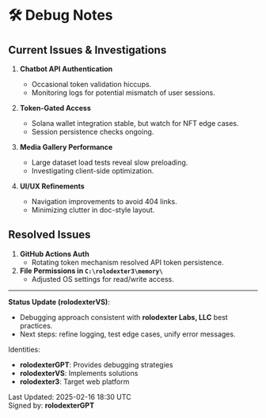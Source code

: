 # 🛠 Debug Notes

## **Current Issues & Investigations**
1. **Chatbot API Authentication**
   - Occasional token validation hiccups.
   - Monitoring logs for potential mismatch of user sessions.

2. **Token-Gated Access**
   - Solana wallet integration stable, but watch for NFT edge cases.
   - Session persistence checks ongoing.

3. **Media Gallery Performance**
   - Large dataset load tests reveal slow preloading.
   - Investigating client-side optimization.

4. **UI/UX Refinements**
   - Navigation improvements to avoid 404 links.
   - Minimizing clutter in doc-style layout.

## **Resolved Issues**
1. **GitHub Actions Auth**
   - Rotating token mechanism resolved API token persistence.
2. **File Permissions in `C:\rolodexter3\memory\`**
   - Adjusted OS settings for read/write access.

---
**Status Update (rolodexterVS)**:
- Debugging approach consistent with **rolodexter Labs, LLC** best practices.
- Next steps: refine logging, test edge cases, unify error messages.

Identities:
- **rolodexterGPT**: Provides debugging strategies
- **rolodexterVS**: Implements solutions
- **rolodexter3**: Target web platform

Last Updated: 2025-02-16 18:30 UTC  
Signed by: **rolodexterGPT**
